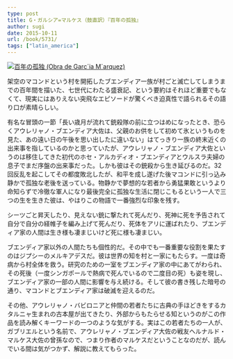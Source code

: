 ```yaml
---
type: post
title: G・ガルシア=マルケス（鼓直訳）『百年の孤独』
author: sugi
date: 2015-10-11
url: /book/5731/
tags: ["latin_america"]
---
```

<a href="http://www.amazon.co.jp/exec/obidos/ASIN/4105090119/chezsugi-22/ref=nosim/" onclick="_gaq.push(['_trackEvent', 'outbound-article', 'http://www.amazon.co.jp/exec/obidos/ASIN/4105090119/chezsugi-22/ref=nosim/', '']);" name="amazletlink" target="_blank"><img src="http://i1.wp.com/ecx.images-amazon.com/images/I/41iRt%2B-9xQL.jpg?w=660" alt="百年の孤独 (Obra de Garc´ia M´arquez)" class="alignleft"  data-recalc-dims="1" /></a>

架空のマコンドという村を開拓したブエンディア一族が村ごと滅亡してしまうまでの百年間を描いた、七世代にわたる盛衰記、という要約はそれほど重要でもなくて、現実にはありえない突飛なエピソードが驚くべき迫真性で語られるその語り口が素晴らしい。

有名な冒頭の一節「長い歳月が流れて銃殺隊の前に立つはめになったとき、恐らくアウレリャノ・ブエンディア大佐は、父親のお供をして初めて氷というものを見た、あの遠い日の午後を思い出したに違いない」はてっきり一族の終末近くの出来事を指しているのかと思っていたが、アウレリャノ・ブエンディア大佐というのは移住してきた初代のホセ・アルカディオ・ブエンディアとウルスラ夫婦の息子でまだ序盤の出来事だった。しかも彼はその銃殺から生き延びるのだ。32回反乱を起こしてその都度敗北したが、和平を成し遂げた後マコンドに引っ込み静かで孤独な老後を送っている。物静かで夢想的な若者から勇猛果敢というより命知らずで冷徹な軍人になり最後完全に孤独な生活に閉じこもるという一人で三つの生を生きた彼は、やはりこの物語で一番強烈な印象を残す。

シーツごと昇天したり、見えない銃に撃たれて死んだり、死神に死を予告されて自分で自分の経帷子を編み上げて死んだり、死体をアリに運ばれたり、ブエンディア家の人間は生き様も凄まじいけど死に様も凄まじい。

ブエンディア家以外の人間たちも個性的だ。その中でも一番重要な役割を果たすのはジプシーのメルキアデスだ。彼は世界の知を村と一家にもたらす。一度は奇病から村全体を救う。研究のための一室をブエンディア家の中にあてがわられ、その死後（一度シンガポールで熱病で死んでいるので二度目の死）も姿を現し、ブエンディア家の一部の人間に影響を与え続ける。そして彼の書き残した暗号の通り、マコンドとブエンディア家は破滅を迎えるのだ。

その他、アウレリャノ・バビロニアと仲間の若者たちに古典の手ほどきをするカタルニャ生まれの古本屋が出てきたり、外部からもたらせる知というのがこの作品を読み解くキーワードの一つのような気がする。実はこの若者たちの一人が、ガブリエルという名前で、アウレリャノ・ブエンディア大佐の戦友ヘルナルド・マルケス大佐の曾孫なので、つまり作者のマルケスだということなのだが、読んでいる間は気がつかず、解説に教えてもらった。
